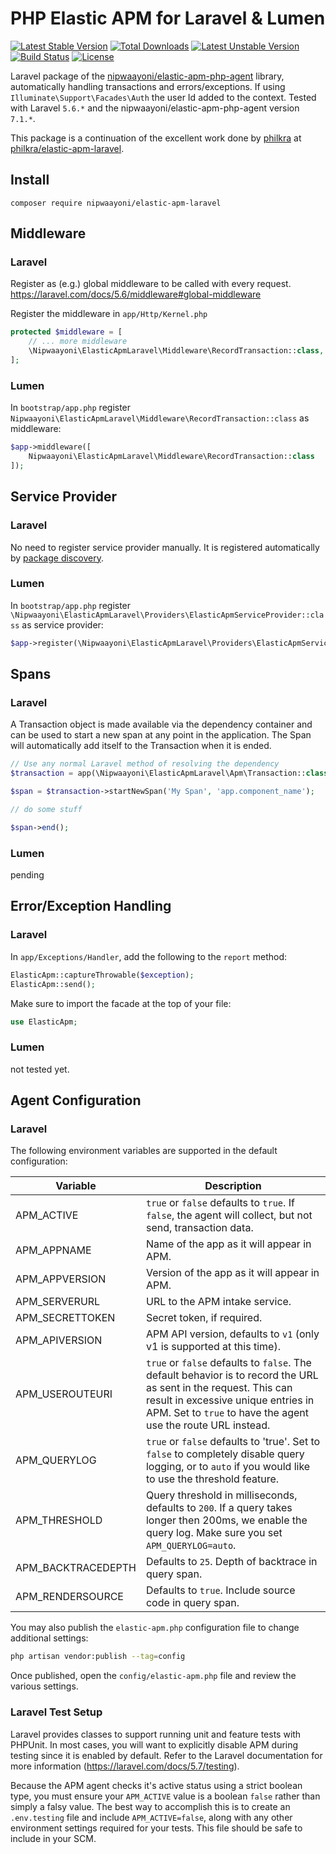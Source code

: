 # PHP Elastic APM for Laravel & Lumen

[![Latest Stable Version](https://poser.pugx.org/nipwaayoni/elastic-apm-laravel/v)](//packagist.org/packages/nipwaayoni/elastic-apm-laravel)
[![Total Downloads](https://poser.pugx.org/nipwaayoni/elastic-apm-laravel/downloads)](//packagist.org/packages/nipwaayoni/elastic-apm-laravel)
[![Latest Unstable Version](https://poser.pugx.org/nipwaayoni/elastic-apm-laravel/v/unstable)](//packagist.org/packages/nipwaayoni/elastic-apm-laravel)
[![Build Status](https://github.com/nipwaayoni/elastic-apm-laravel/workflows/CI/badge.svg)](https://travis-ci.org/nipwaayoni/elastic-apm-laravel)
[![License](https://poser.pugx.org/nipwaayoni/elastic-apm-laravel/license)](//packagist.org/packages/nipwaayoni/elastic-apm-laravel)

Laravel package of the [nipwaayoni/elastic-apm-php-agent](https://github.com/nipwaayoni/elastic-apm-php-agent) library, automatically handling transactions and errors/exceptions. If using `Illuminate\Support\Facades\Auth` the user Id added to the context.
Tested with Laravel `5.6.*` and the nipwaayoni/elastic-apm-php-agent version `7.1.*`.

This package is a continuation of the excellent work done by [philkra](https://github.com/philkra) at
[philkra/elastic-apm-laravel](https://github.com/philkra/elastic-apm-laravel).

## Install

```
composer require nipwaayoni/elastic-apm-laravel
```

## Middleware

### Laravel

Register as (e.g.) global middleware to be called with every request. https://laravel.com/docs/5.6/middleware#global-middleware

Register the middleware in `app/Http/Kernel.php`

```php
protected $middleware = [
    // ... more middleware
    \Nipwaayoni\ElasticApmLaravel\Middleware\RecordTransaction::class,
];
```

### Lumen

In `bootstrap/app.php` register `Nipwaayoni\ElasticApmLaravel\Middleware\RecordTransaction::class` as middleware:

```php
$app->middleware([
    Nipwaayoni\ElasticApmLaravel\Middleware\RecordTransaction::class
]);
```

## Service Provider

### Laravel

No need to register service provider manually. It is registered automatically by [package discovery](https://laravel.com/docs/5.6/packages#package-discovery).

### Lumen

In `bootstrap/app.php` register `\Nipwaayoni\ElasticApmLaravel\Providers\ElasticApmServiceProvider::class` as service provider:

```php
$app->register(\Nipwaayoni\ElasticApmLaravel\Providers\ElasticApmServiceProvider::class);
```

## Spans

### Laravel

A Transaction object is made available via the dependency container and can be used to start a
new span at any point in the application. The Span will automatically add itself to the Transaction
when it is ended.

```php
// Use any normal Laravel method of resolving the dependency
$transaction = app(\Nipwaayoni\ElasticApmLaravel\Apm\Transaction::class);

$span = $transaction->startNewSpan('My Span', 'app.component_name');

// do some stuff

$span->end();
```
### Lumen

pending

## Error/Exception Handling

### Laravel

In `app/Exceptions/Handler`, add the following to the `report` method:

```php
ElasticApm::captureThrowable($exception);
ElasticApm::send();
```

Make sure to import the facade at the top of your file:

```php
use ElasticApm;
```

### Lumen

not tested yet.

## Agent Configuration

### Laravel

The following environment variables are supported in the default configuration:

| Variable          | Description |
|-------------------|-------------|
|APM_ACTIVE         | `true` or `false` defaults to `true`. If `false`, the agent will collect, but not send, transaction data. |
|APM_APPNAME        | Name of the app as it will appear in APM. |
|APM_APPVERSION     | Version of the app as it will appear in APM. |
|APM_SERVERURL      | URL to the APM intake service. |
|APM_SECRETTOKEN    | Secret token, if required. |
|APM_APIVERSION     | APM API version, defaults to `v1` (only v1 is supported at this time). |
|APM_USEROUTEURI    | `true` or `false` defaults to `false`. The default behavior is to record the URL as sent in the request. This can result in excessive unique entries in APM. Set to `true` to have the agent use the route URL instead. |
|APM_QUERYLOG       | `true` or `false` defaults to 'true'. Set to `false` to completely disable query logging, or to `auto` if you would like to use the threshold feature. |
|APM_THRESHOLD      | Query threshold in milliseconds, defaults to `200`. If a query takes longer then 200ms, we enable the query log. Make sure you set `APM_QUERYLOG=auto`. |
|APM_BACKTRACEDEPTH | Defaults to `25`. Depth of backtrace in query span. |
|APM_RENDERSOURCE   | Defaults to `true`. Include source code in query span. |

You may also publish the `elastic-apm.php` configuration file to change additional settings:

```bash
php artisan vendor:publish --tag=config
```

Once published, open the `config/elastic-apm.php` file and review the various settings.

### Laravel Test Setup

Laravel provides classes to support running unit and feature tests with PHPUnit. In most cases, you will want to explicitly disable APM during testing since it is enabled by default. Refer to the Laravel documentation for more information (https://laravel.com/docs/5.7/testing).

Because the APM agent checks it's active status using a strict boolean type, you must ensure your `APM_ACTIVE` value is a boolean `false` rather than simply a falsy value. The best way to accomplish this is to create an `.env.testing` file and include `APM_ACTIVE=false`, along with any other environment settings required for your tests. This file should be safe to include in your SCM.
